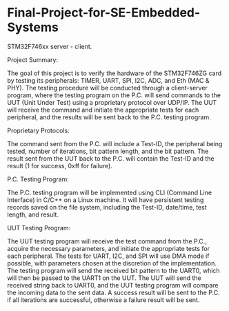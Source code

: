 # Final-Project-for-SE-Embedded-Systems
STM32F746xx server - client.


Project Summary:

The goal of this project is to verify the hardware of the STM32F746ZG card by testing its peripherals: TIMER, UART, SPI, I2C, ADC, and Eth (MAC & PHY). The testing procedure will be conducted through a client-server program, where the testing program on the P.C. will send commands to the UUT (Unit Under Test) using a proprietary protocol over UDP/IP. The UUT will receive the command and initiate the appropriate tests for each peripheral, and the results will be sent back to the P.C. testing program.

Proprietary Protocols:

The command sent from the P.C. will include a Test-ID, the peripheral being tested, number of iterations, bit pattern length, and the bit pattern. The result sent from the UUT back to the P.C. will contain the Test-ID and the result (1 for success, 0xff for failure).

P.C. Testing Program:

The P.C. testing program will be implemented using CLI (Command Line Interface) in C/C++ on a Linux machine. It will have persistent testing records saved on the file system, including the Test-ID, date/time, test length, and result.

UUT Testing Program:

The UUT testing program will receive the test command from the P.C., acquire the necessary parameters, and initiate the appropriate tests for each peripheral. The tests for UART, I2C, and SPI will use DMA mode if possible, with parameters chosen at the discretion of the implementation. The testing program will send the received bit pattern to the UART0, which will then be passed to the UART1 on the UUT. The UUT will send the received string back to UART0, and the UUT testing program will compare the incoming data to the sent data. A success result will be sent to the P.C. if all iterations are successful, otherwise a failure result will be sent.
